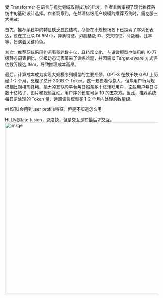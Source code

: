受 Transformer 在语言与视觉领域取得成功的启发，作者重新审视了现代推荐系统中的基础设计选择。作者观察到，在处理亿级用户规模的推荐系统时，需克服三大挑战:

首先，推荐系统中的特征缺乏显式结构。尽管在小规模场景下已探索了序列化表达，但在工业级 DLRM 中，异质特征，如高基数 ID、交叉特征、计数器、比率等，扮演着关键角色。

其次，推荐系统采用的词表量达数十亿，且持续变化。与语言模型中使用的 10 万级静态词表相比，亿级动态词表带来了训练难题，并因需以 Target-aware 方式评估数万候选 Item，导致推理成本高昂。

最后，计算成本成为实现大规模序列模型的主要瓶颈。GPT-3 在数千块 GPU 上历经 1-2 个月，处理了总计 300B 个 Token。这一规模看似惊人，但与用户行为规模相比则相形见绌。最大的互联网平台每日服务数十亿活跃用户，这些用户每日与数十亿帖子、图片和视频互动。用户序列长度可达 10 的五次方。因此，推荐系统每日需处理的 Token 量，远超语言模型在 1-2 个月内处理的数量级。

#HSTU会用到user profile特征，但是不知道怎么用

HLLM是late fusion，速度快，但是交互是在最后才交互。
<img width="2146" height="562" alt="image" src="https://github.com/user-attachments/assets/73a116ed-599a-4c9b-82a3-bcae2b69fd9a" />
